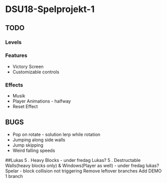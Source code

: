 # DSU18-Spelprojekt-1
## TODO
### Levels


### Features
* Victory Screen
* Customizable controls

### Effects
* Musik
* Player Animations - halfway
* Reset Effect

## BUGS
* Pop on rotate - solution lerp while rotation
* Jumping along side walls
* Jump skipping
* Weird falling speeds


##Lukas
5 . Heavy Blocks - under fredag Lukas?
5 . Destructable Walls(heavy blocks only) & Windows(Player as well) - under fredag lukas?
Spelar - block collision not triggering
Remove leftover branches
Add DEMO 1 branch
